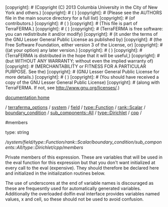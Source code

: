 [copyright]: # (Copyright (C) 2013 Columbia University in the City of New York and others.)
[copyright]: # ( )
[copyright]: # (Please see the AUTHORS file in the main source directory for a full list)
[copyright]: # (of contributors.)
[copyright]: # ( )
[copyright]: # (This file is part of TerraFERMA.)
[copyright]: # ( )
[copyright]: # (TerraFERMA is free software: you can redistribute it and/or modify)
[copyright]: # (it under the terms of the GNU Lesser General Public License as published by)
[copyright]: # (the Free Software Foundation, either version 3 of the License, or)
[copyright]: # ((at your option) any later version.)
[copyright]: # ( )
[copyright]: # (TerraFERMA is distributed in the hope that it will be useful,)
[copyright]: # (but WITHOUT ANY WARRANTY; without even the implied warranty of)
[copyright]: # (MERCHANTABILITY or FITNESS FOR A PARTICULAR PURPOSE. See the)
[copyright]: # (GNU Lesser General Public License for more details.)
[copyright]: # ( )
[copyright]: # (You should have received a copy of the GNU Lesser General Public License)
[copyright]: # (along with TerraFERMA. If not, see <http://www.gnu.org/licenses/>.)

[documentation home](Documentation)

/ [terraferma_options](../../../../../../../../../terraferma_options.md) / [system](../../../../../../../../system.md) / [field](../../../../../../../field.md) / [type::Function](../../../../../../type__Function.md) / [rank::Scalar](../../../../../rank__Scalar.md) / [boundary_condition](../../../../boundary_condition.md) / [sub_components::All](../../../sub_components__All.md) / [type::Dirichlet](../../type__Dirichlet.md) / [cpp](../cpp.md) /

#members

type: string

*/system/field/type::Function/rank::Scalar/boundary_condition/sub_components::All/type::Dirichlet/cpp/members*

Private members of this expression. These are variables that will be used in the eval
function for this expression but that you don't want initialized at every call to the eval
(expensive).  They should therefore be declared here and initialized in the initialization 
routines below.

The use of underscores at the end of variable names is discouraged as these are frequesntly used for 
automatically generated variables.  Additionally the overloaded dolfin eval interface provides
variables named values, x and cell, so these should not be used to avoid confusion.

[autogenerated]: # (This file was automatically generated from the schema file:/home/cwilson/repos/github/TerraFERMA/TerraFERMA/buckettools/schemas/function.rng.)

